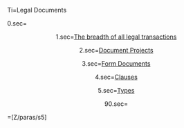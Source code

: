 Ti=Legal Documents

0.sec=<center>

1.sec=<a href="index.php?action=list&file=Dx/Acme/">The breadth of all legal transactions</a>

2.sec=<a href="index.php?action=list&file=Wx/org/nvca/">Document Projects</a>
  
3.sec=<a href="index.php?action=source&file=Wx/org/americanbar/MSPA/Form/0.md">Form Documents</a>
 
4.sec=<a href="index.php?action=source&file=GH/KantaraInitiative/UMA-Text/0.md">Clauses</a>

5.sec=<a href="index.php?action=doc&file=Z/Agt/Agt_v01.md">Types</a>

90.sec=</center>

=[Z/paras/s5]